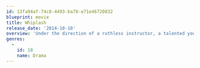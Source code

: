 ```yaml
---
id: 13fa94af-74c8-4493-ba78-e71e46720832
blueprint: movie
title: Whiplash
release_date: '2014-10-10'
overview: 'Under the direction of a ruthless instructor, a talented young drummer begins to pursue perfection at any cost, even his humanity.'
genres:
  -
    id: 18
    name: Drama
---
```

